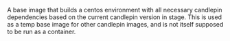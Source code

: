 A base image that builds a centos environment with all necessary candlepin dependencies based on the current candlepin version in stage. This is used as a temp base image for other candlepin images, and is not itself supposed to be run as a container.
